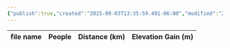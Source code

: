 ```yaml
---
{"publish":true,"created":"2025-09-03T13:35:59.491-06:00","modified":"2025-09-03T14:47:15.029-06:00","published":"2025-09-03T14:47:15.029-06:00","tags":["route"],"cssclasses":"","elevation":null,"region":null,"location":null,"DWYT":"Worthwhile","Kane":null,"completed":false}
---
```



| file name | People | Distance (km) | Elevation Gain (m) |
| --------- | ------ | ------------- | ------------------ |